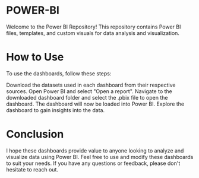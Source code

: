 # POWER-BI
Welcome to the Power BI Repository! This repository contains Power BI files, templates, and custom visuals for data analysis and visualization.
# How to Use
To use the dashboards, follow these steps:

Download the datasets used in each dashboard from their respective sources.
Open Power BI and select "Open a report".
Navigate to the downloaded dashboard folder and select the .pbix file to open the dashboard.
The dashboard will now be loaded into Power BI. Explore the dashboard to gain insights into the data.
# Conclusion
I hope these dashboards provide value to anyone looking to analyze and visualize data using Power BI. Feel free to use and modify these dashboards to suit your needs. If you have any questions or feedback, please don't hesitate to reach out.
